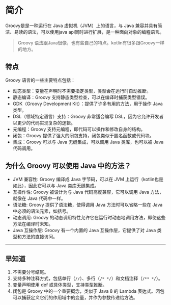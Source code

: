 # 简介

Groovy是是一种运行在 Java 虚拟机（JVM）上的语言，与 Java 兼容并具有简洁、易读的语法，可以使用java api同时进行扩展，是一种面向对象的编程语言。
>Groovy 语法跟Java很像，也有些自己的特点。kotlin有很多跟Groovy一样的地方。

## 特点

Groovy 语言的一些主要特点包括：

- 动态类型：变量在声明时不需要指定类型，类型会在运行时自动推断。
- 静态编译：Groovy 支持静态类型检查，可以在编译时捕获类型错误。
- GDK（Groovy Development Kit）：提供了许多有用的方法，用于操作 Java 类型。
- DSL（领域特定语言）支持：Groovy 非常适合编写 DSL，因为它允许开发者以更少的代码实现复杂的逻辑。
- 元编程：Groovy 支持元编程，即代码可以操作和修改自身的结构。
- 闭包：Groovy 提供了强大的闭包支持，闭包类似于匿名函数或代码块。
- 集成：Groovy 可以与 Java 无缝集成，可以调用 Java 类库，也可以被 Java 代码调用。

## 为什么 Groovy 可以使用 Java 中的方法？

- JVM 兼容性: Groovy 编译成 Java 字节码，可以在 JVM 上运行（kotlin也是如此），因此它可以与 Java 类库无缝集成。
- 互操作性: Groovy 被设计为与 Java 代码高度兼容，它可以调用 Java 方法，就像在 Java 代码中一样。
- 语法糖: Groovy 提供了语法糖，使得调用 Java 方法时可以省略一些在 Java 中必须的语法元素，如括号。
- 动态调用: Groovy 的动态调用特性允许它在运行时动态地调用方法，即使这些方法在编译时未知。
- Java 互操作层: Groovy 有一个内置的 Java 互操作层，它提供了对 Java 类型和方法的直接访问。

---

## 早知道

1. 不需要分号结尾。
2. 支持多种注释方式，包括单行（`//`）、多行（`/* */`）和文档注释（`/** */`）。
3. 变量声明使用 def 或具体类型，支持类型推断。
4. 闭包是 Groovy 中的一个重要概念，类似于 Java 8 的 Lambda 表达式。闭包可以捕获定义它们的作用域中的变量，并作为参数传递给方法。
